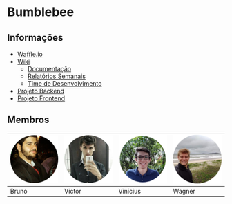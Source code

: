 # Bumblebee

## Informações

* [Waffle.io](https://waffle.io/academiadev-jlle/wiki-bumblebee)
* [Wiki](https://github.com/academiadev-jlle/wiki-bumblebee)
  * [Documentação](https://github.com/academiadev-jlle/wiki-bumblebee/blob/master/home.md)
  * [Relatórios Semanais](https://github.com/academiadev-jlle/wiki-bumblebee/blob/master/organizacao_time/relatorioSemanais.md)
  * [Time de Desenvolvimento](https://github.com/academiadev-jlle/wiki-bumblebee/blob/master/time_desenvolvimento/sobreOTime.md)
* [Projeto Backend](https://github.com/academiadev-jlle/backend-bumblebee)
* [Projeto Frontend](https://github.com/academiadev-jlle/frontend-bumblebee)


## Membros

| ![Bruno Miguel Morais](../.gitbook/assets/bumblebee-bruno-sre.png) | ![Victor Lucas de Melo Mafra](../.gitbook/assets/bumblebee-victor-po.png) | ![Wagner Esser](../.gitbook/assets/vinicius.png) | ![Vinicius](../.gitbook/assets/bumblebee-wagner-arquiteto.png) |
| :--- | :--- | :--- | :--- |
|           Bruno |          Victor |           Vinícius |          Wagner |

